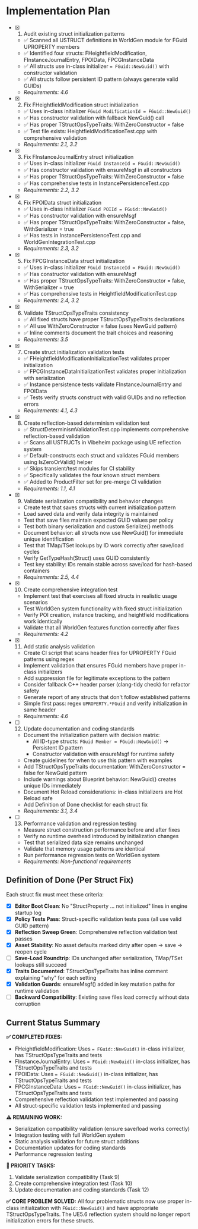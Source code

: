 # Implementation Plan

- [x] 1. Audit existing struct initialization patterns

  - ✅ Scanned all USTRUCT definitions in WorldGen module for FGuid UPROPERTY members
  - ✅ Identified four structs: FHeightfieldModification, FInstanceJournalEntry, FPOIData, FPCGInstanceData
  - ✅ All structs use in-class initializer `= FGuid::NewGuid()` with constructor validation
  - ✅ All structs follow persistent ID pattern (always generate valid GUIDs)
  - _Requirements: 4.6_

- [x] 2. Fix FHeightfieldModification struct initialization
  - ✅ Uses in-class initializer `FGuid ModificationId = FGuid::NewGuid()`
  - ✅ Has constructor validation with fallback NewGuid() call
  - ✅ Has proper TStructOpsTypeTraits: WithZeroConstructor = false
  - ✅ Test file exists: HeightfieldModificationTest.cpp with comprehensive validation
  - _Requirements: 2.1, 3.2_

- [x] 3. Fix FInstanceJournalEntry struct initialization
  - ✅ Uses in-class initializer `FGuid InstanceId = FGuid::NewGuid()`
  - ✅ Has constructor validation with ensureMsgf in all constructors
  - ✅ Has proper TStructOpsTypeTraits: WithZeroConstructor = false
  - ✅ Has comprehensive tests in InstancePersistenceTest.cpp
  - _Requirements: 2.2, 3.2_

- [x] 4. Fix FPOIData struct initialization
  - ✅ Uses in-class initializer `FGuid POIId = FGuid::NewGuid()`
  - ✅ Has constructor validation with ensureMsgf
  - ✅ Has proper TStructOpsTypeTraits: WithZeroConstructor = false, WithSerializer = true
  - ✅ Has tests in InstancePersistenceTest.cpp and WorldGenIntegrationTest.cpp
  - _Requirements: 2.3, 3.2_

- [x] 5. Fix FPCGInstanceData struct initialization
  - ✅ Uses in-class initializer `FGuid InstanceId = FGuid::NewGuid()`
  - ✅ Has constructor validation with ensureMsgf
  - ✅ Has proper TStructOpsTypeTraits: WithZeroConstructor = false, WithSerializer = true
  - ✅ Has comprehensive tests in HeightfieldModificationTest.cpp
  - _Requirements: 2.4, 3.2_

- [x] 6. Validate TStructOpsTypeTraits consistency
  - ✅ All fixed structs have proper TStructOpsTypeTraits declarations
  - ✅ All use WithZeroConstructor = false (uses NewGuid pattern)
  - ✅ Inline comments document the trait choices and reasoning
  - _Requirements: 3.5_

- [x] 7. Create struct initialization validation tests
  - ✅ FHeightfieldModificationInitializationTest validates proper initialization
  - ✅ FPCGInstanceDataInitializationTest validates proper initialization with serialization
  - ✅ Instance persistence tests validate FInstanceJournalEntry and FPOIData
  - ✅ Tests verify structs construct with valid GUIDs and no reflection errors
  - _Requirements: 4.1, 4.3_

- [x] 8. Create reflection-based determinism validation test
  - ✅ StructDeterminismValidationTest.cpp implements comprehensive reflection-based validation
  - ✅ Scans all USTRUCTs in Vibeheim package using UE reflection system
  - ✅ Default-constructs each struct and validates FGuid members using IsZeroOrValid() helper
  - ✅ Skips transient/test modules for CI stability
  - ✅ Specifically validates the four known struct members
  - ✅ Added to ProductFilter set for pre-merge CI validation
  - _Requirements: 1.1, 4.1_

- [x] 9. Validate serialization compatibility and behavior changes





  - Create test that saves structs with current initialization pattern
  - Load saved data and verify data integrity is maintained
  - Test that save files maintain expected GUID values per policy
  - Test both binary serialization and custom Serialize() methods
  - Document behavior: all structs now use NewGuid() for immediate unique identification
  - Test that TMap/TSet lookups by ID work correctly after save/load cycles
  - Verify GetTypeHash(Struct) uses GUID consistently
  - Test key stability: IDs remain stable across save/load for hash-based containers
  - _Requirements: 2.5, 4.4_

- [x] 10. Create comprehensive integration test





  - Implement test that exercises all fixed structs in realistic usage scenarios
  - Test WorldGen system functionality with fixed struct initialization
  - Verify POI creation, instance tracking, and heightfield modifications work identically
  - Validate that all WorldGen features function correctly after fixes
  - _Requirements: 4.2_

- [x] 11. Add static analysis validation





  - Create CI script that scans header files for UPROPERTY FGuid patterns using regex
  - Implement validation that ensures FGuid members have proper in-class initializers
  - Add suppression file for legitimate exceptions to the pattern
  - Consider fallback C++ header parser (clang-tidy check) for refactor safety
  - Generate report of any structs that don't follow established patterns
  - Simple first pass: regex `UPROPERTY.*FGuid` and verify initialization in same header
  - _Requirements: 4.6_

- [ ] 12. Update documentation and coding standards
  - Document the initialization pattern with decision matrix:
    - All ID-type structs: `FGuid Member = FGuid::NewGuid()` → Persistent ID pattern
    - Constructor validation with ensureMsgf for runtime safety
  - Create guidelines for when to use this pattern with examples
  - Add TStructOpsTypeTraits documentation: WithZeroConstructor = false for NewGuid pattern
  - Include warnings about Blueprint behavior: NewGuid() creates unique IDs immediately
  - Document Hot Reload considerations: in-class initializers are Hot Reload safe
  - Add Definition of Done checklist for each struct fix
  - _Requirements: 3.1, 3.4_

- [ ] 13. Performance validation and regression testing
  - Measure struct construction performance before and after fixes
  - Verify no runtime overhead introduced by initialization changes
  - Test that serialized data size remains unchanged
  - Validate that memory usage patterns are identical
  - Run performance regression tests on WorldGen system
  - _Requirements: Non-functional requirements_

## Definition of Done (Per Struct Fix)

Each struct fix must meet these criteria:

- [x] **Editor Boot Clean**: No "StructProperty ... not initialized" lines in engine startup log
- [x] **Policy Tests Pass**: Struct-specific validation tests pass (all use valid GUID pattern)
- [x] **Reflection Sweep Green**: Comprehensive reflection validation test passes
- [x] **Asset Stability**: No asset defaults marked dirty after open → save → reopen cycle
- [ ] **Save-Load Roundtrip**: IDs unchanged after serialization, TMap/TSet lookups still succeed
- [x] **Traits Documented**: TStructOpsTypeTraits has inline comment explaining "why" for each setting
- [x] **Validation Guards**: ensureMsgf() added in key mutation paths for runtime validation
- [ ] **Backward Compatibility**: Existing save files load correctly without data corruption

## Current Status Summary

**✅ COMPLETED FIXES:**
- FHeightfieldModification: Uses `= FGuid::NewGuid()` in-class initializer, has TStructOpsTypeTraits and tests
- FInstanceJournalEntry: Uses `= FGuid::NewGuid()` in-class initializer, has TStructOpsTypeTraits and tests
- FPOIData: Uses `= FGuid::NewGuid()` in-class initializer, has TStructOpsTypeTraits and tests
- FPCGInstanceData: Uses `= FGuid::NewGuid()` in-class initializer, has TStructOpsTypeTraits and tests
- Comprehensive reflection validation test implemented and passing
- All struct-specific validation tests implemented and passing

**⚠️ REMAINING WORK:**
- Serialization compatibility validation (ensure save/load works correctly)
- Integration testing with full WorldGen system
- Static analysis validation for future struct additions
- Documentation updates for coding standards
- Performance regression testing

**🎯 PRIORITY TASKS:**
1. Validate serialization compatibility (Task 9)
2. Create comprehensive integration test (Task 10)
3. Update documentation and coding standards (Task 12)

**✅ CORE PROBLEM SOLVED:**
All four problematic structs now use proper in-class initialization with `FGuid::NewGuid()` and have appropriate TStructOpsTypeTraits. The UE5.6 reflection system should no longer report initialization errors for these structs.